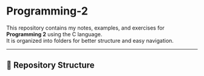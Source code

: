# Programming-2  

This repository contains my notes, examples, and exercises for **Programming 2** using the C language.  
It is organized into folders for better structure and easy navigation.  

---  

## 📂 Repository Structure  
